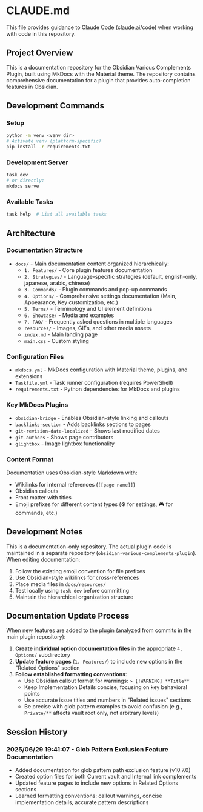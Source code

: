 # CLAUDE.md

This file provides guidance to Claude Code (claude.ai/code) when working with code in this repository.

## Project Overview

This is a documentation repository for the Obsidian Various Complements Plugin, built using MkDocs with the Material theme. The repository contains comprehensive documentation for a plugin that provides auto-completion features in Obsidian.

## Development Commands

### Setup
```bash
python -m venv <venv_dir>
# Activate venv (platform-specific)
pip install -r requirements.txt
```

### Development Server
```bash
task dev
# or directly:
mkdocs serve
```

### Available Tasks
```bash
task help  # List all available tasks
```

## Architecture

### Documentation Structure
- `docs/` - Main documentation content organized hierarchically:
  - `1. Features/` - Core plugin features documentation
  - `2. Strategies/` - Language-specific strategies (default, english-only, japanese, arabic, chinese)
  - `3. Commands/` - Plugin commands and pop-up commands
  - `4. Options/` - Comprehensive settings documentation (Main, Appearance, Key customization, etc.)
  - `5. Terms/` - Terminology and UI element definitions
  - `6. Showcase/` - Media and examples
  - `7. FAQ/` - Frequently asked questions in multiple languages
  - `resources/` - Images, GIFs, and other media assets
  - `index.md` - Main landing page
  - `main.css` - Custom styling

### Configuration Files
- `mkdocs.yml` - MkDocs configuration with Material theme, plugins, and extensions
- `Taskfile.yml` - Task runner configuration (requires PowerShell)
- `requirements.txt` - Python dependencies for MkDocs and plugins

### Key MkDocs Plugins
- `obsidian-bridge` - Enables Obsidian-style linking and callouts
- `backlinks-section` - Adds backlinks sections to pages
- `git-revision-date-localized` - Shows last modified dates
- `git-authors` - Shows page contributors
- `glightbox` - Image lightbox functionality

### Content Format
Documentation uses Obsidian-style Markdown with:
- Wikilinks for internal references (`[[page name]]`)
- Obsidian callouts
- Front matter with titles
- Emoji prefixes for different content types (⚙️ for settings, 🎮 for commands, etc.)

## Development Notes

This is a documentation-only repository. The actual plugin code is maintained in a separate repository (`obsidian-various-complements-plugin`). When editing documentation:

1. Follow the existing emoji convention for file prefixes
2. Use Obsidian-style wikilinks for cross-references
3. Place media files in `docs/resources/`
4. Test locally using `task dev` before committing
5. Maintain the hierarchical organization structure

## Documentation Update Process

When new features are added to the plugin (analyzed from commits in the main plugin repository):

1. **Create individual option documentation files** in the appropriate `4. Options/` subdirectory
2. **Update feature pages** (`1. Features/`) to include new options in the "Related Options" section
3. **Follow established formatting conventions**:
   - Use Obsidian callout format for warnings: `> [!WARNING] **Title**`
   - Keep Implementation Details concise, focusing on key behavioral points
   - Use accurate issue titles and numbers in "Related issues" sections
   - Be precise with glob pattern examples to avoid confusion (e.g., `Private/**` affects vault root only, not arbitrary levels)

## Session History

### 2025/06/29 19:41:07 - Glob Pattern Exclusion Feature Documentation
- Added documentation for glob pattern path exclusion feature (v10.7.0)
- Created option files for both Current vault and Internal link complements
- Updated feature pages to include new options in Related Options sections
- Learned formatting conventions: callout warnings, concise implementation details, accurate pattern descriptions